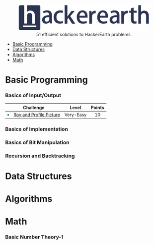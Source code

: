 <p align="center">
    <a href=https://www.hackerearth.com/es/@sanchezmurillo>
        <img height=85 src="pictures/HE_logo.png">
    </a>
    <br>51 efficient solutions to HackerEarth problems
</p>

* [Basic Programming](#basic-programming)
* [Data Structures](#data-structures)
* [Algorithms](#algorithms)
* [Math](#math)

# Basic Programming

### Basics of Input/Output

|                                                   Challenge                                           |     Level    |     Points    |
|:-----------------------------------------------------------------------------------------------------:|:------------:|:-------------:|
| <li style="color:green;">[Roy and Profile Picture](https://www.hackerearth.com/es/practice/basic-programming/input-output/basics-of-input-output/practice-problems/algorithm/roy-and-profile-picture/)</li>                              |   Very-Easy  |       10      |

### Basics of Implementation

### Basics of Bit Manipulation

### Recursion and Backtracking


# Data Structures

# Algorithms

# Math

### Basic Number Theory-1
